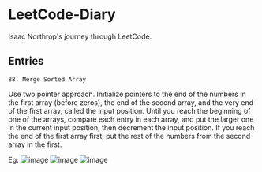 # LeetCode-Diary
Isaac Northrop's journey through LeetCode.
## Entries

	88. Merge Sorted Array

Use two pointer approach. Initialize pointers to the end of the numbers in the first array (before zeros), the end of the second array, and the very end of the first array, called the input position. Until you reach the beginning of one of the arrays, compare each entry in each array, and put the larger one in the current input position, then decrement the input position. If you reach the end of the first array first, put the rest of the numbers from the second array in the first.

Eg.
![image](https://github.com/user-attachments/assets/f284da96-bd86-4e5a-931b-3dc56360a0c9)
![image](https://github.com/user-attachments/assets/8e695d36-883e-4185-a6f0-f2c00db6be18)
![image](https://github.com/user-attachments/assets/57220344-737a-457b-b618-ff8f7ba9ebf2)






